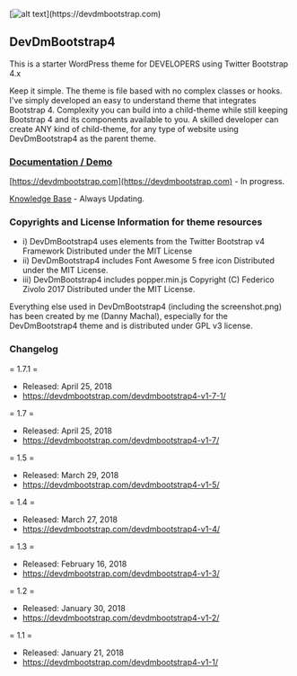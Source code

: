 [![alt text](https://devdmbootstrap.com/wp-content/uploads/DevDmBootstrap4-final-1.png "https://devdmbootstrap.com")](https://devdmbootstrap.com)


## DevDmBootstrap4

This is a starter WordPress theme for DEVELOPERS using Twitter Bootstrap 4.x

Keep it simple. The theme is file based with no complex classes or hooks. I've simply developed an easy to understand theme that integrates Bootstrap 4. Complexity you can build into a child-theme while still keeping Bootstrap 4 and its components available to you. A skilled developer can create ANY kind of child-theme, for any type of website using DevDmBootstrap4 as the parent theme.

### [Documentation / Demo](https://devdmbootstrap.com)

[https://devdmbootstrap.com](https://devdmbootstrap.com) - In progress.

[Knowledge Base](https://devdmbootstrap.com/knowledge-base/) - Always Updating.

### Copyrights and License Information for theme resources

* i) DevDmBootstrap4 uses elements from the Twitter Bootstrap v4 Framework Distributed under the MIT License
* ii) DevDmBootstrap4 includes Font Awesome 5 free icon Distributed under the MIT License.
* iii) DevDmBootstrap4 includes popper.min.js Copyright (C) Federico Zivolo 2017 Distributed under the MIT License.

Everything else used in DevDmBootstrap4 (including the screenshot.png) has been created by me (Danny Machal), especially for the DevDmBootstrap4 theme and is distributed under GPL v3 license.

### Changelog

= 1.7.1 =
* Released: April 25, 2018
* https://devdmbootstrap.com/devdmbootstrap4-v1-7-1/

= 1.7 =
* Released: April 25, 2018
* https://devdmbootstrap.com/devdmbootstrap4-v1-7/

= 1.5 =
* Released: March 29, 2018
* https://devdmbootstrap.com/devdmbootstrap4-v1-5/

= 1.4 =
* Released: March 27, 2018
* https://devdmbootstrap.com/devdmbootstrap4-v1-4/

= 1.3 =
* Released: February 16, 2018
* https://devdmbootstrap.com/devdmbootstrap4-v1-3/

= 1.2 =
* Released: January 30, 2018
* https://devdmbootstrap.com/devdmbootstrap4-v1-2/

= 1.1 =
* Released: January 21, 2018
* https://devdmbootstrap.com/devdmbootstrap4-v1-1/

